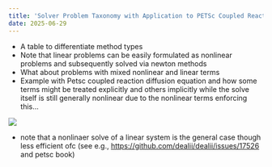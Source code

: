 ```yaml
---
title: 'Solver Problem Taxonomy with Application to PETSc Coupled Reaction-Diffusion Equation'
date: 2025-06-29
---
```


* A table to differentiate method types
* Note that linear problems can be easily formulated as nonlinear problems
    and subsequently solved via newton methods
* What about problems with mixed nonlinear and linear terms
* Example with Petsc coupled reaction diffusion equation and how some terms
might be treated explicitly and others implicitly while the solve itself
is still generally nonlinear due to the nonlinear terms enforcing this...

![](../../files/linear_nonlinear_time_solver_relationships.png)

* note that a nonlinaer solve of a linear system is the general case though less efficient ofc (see e.g.,
https://github.com/dealii/dealii/issues/17526 and petsc book)

